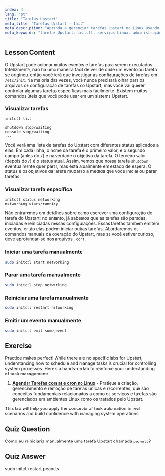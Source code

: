 ```yaml
---
index: 4
lang: "pt"
title: "Tarefas Upstart"
meta_title: "Tarefas Upstart - Init"
meta_description: "Aprenda a gerenciar tarefas Upstart no Linux usando comandos initctl. Entenda o status da tarefa, inicie, pare e reinicie serviços. Melhore suas habilidades de administração de sistema Linux."
meta_keywords: "tarefas Upstart, initctl, serviços Linux, administração de sistema, tutorial Linux, guia para iniciantes"
---
```


## Lesson Content

O Upstart pode acionar muitos eventos e tarefas para serem executados. Infelizmente, não há uma maneira fácil de ver de onde um evento ou tarefa se originou, então você terá que investigar as configurações de tarefas em `/etc/init`. Na maioria das vezes, você nunca precisará olhar para os arquivos de configuração de tarefas do Upstart, mas você vai querer controlar algumas tarefas específicas mais facilmente. Existem muitos comandos úteis que você pode usar em um sistema Upstart.

### Visualizar tarefas

```plaintext
initctl list

shutdown stop/waiting
console stop/waiting
...
```

Você verá uma lista de tarefas do Upstart com diferentes status aplicados a elas. Em cada linha, o nome da tarefa é o primeiro valor, e o segundo campo (antes do `/`) é na verdade o objetivo da tarefa. O terceiro valor (depois do `/`) é o status atual. Assim, vemos que nossa tarefa `shutdown` eventualmente quer parar, mas está atualmente em estado de espera. O status e os objetivos da tarefa mudarão à medida que você iniciar ou parar tarefas.

### Visualizar tarefa específica

```plaintext
initctl status networking
networking start/running
```

Não entraremos em detalhes sobre como escrever uma configuração de tarefa do Upstart; no entanto, já sabemos que as tarefas são paradas, iniciadas e reiniciadas nessas configurações. Essas tarefas também emitem eventos, então elas podem iniciar outras tarefas. Abordaremos os comandos manuais da operação do Upstart, mas se você estiver curioso, deve aprofundar-se nos arquivos `.conf`.

### Iniciar uma tarefa manualmente

```bash
sudo initctl start networking
```

### Parar uma tarefa manualmente

```bash
sudo initctl stop networking
```

### Reiniciar uma tarefa manualmente

```bash
sudo initctl restart networking
```

### Emitir um evento manualmente

```bash
sudo initctl emit some_event
```

## Exercise

Practice makes perfect! While there are no specific labs for Upstart, understanding how to schedule and manage tasks is crucial for controlling system processes. Here's a hands-on lab to reinforce your understanding of task management:

1. **[Agendar Tarefas com at e cron no Linux](https://labex.io/pt/labs/comptia-schedule-tasks-with-at-and-cron-in-linux-590870)** - Pratique a criação, gerenciamento e remoção de tarefas únicas e recorrentes, que são conceitos fundamentais relacionados a como os serviços e tarefas são gerenciados em ambientes Linux como os tratados pelo Upstart.

This lab will help you apply the concepts of task automation in real scenarios and build confidence with managing system operations.

## Quiz Question

Como eu reiniciaria manualmente uma tarefa Upstart chamada `peanuts`?

## Quiz Answer

sudo initctl restart peanuts
